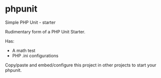 # phpunit
Simple PHP Unit - starter

Rudimentary form of a PHP Unit Starter.

Has:
 * A math test
 * PHP .ini configurations

Copy/paste and embed/configure this project in other projects to start your phpunit.
